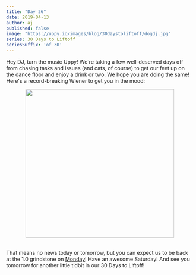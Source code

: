 ```yaml
---
title: "Day 26"
date: 2019-04-13
author: aj
published: false
image: "https://uppy.io/images/blog/30daystoliftoff/dogdj.jpg"
series: 30 Days to Liftoff
seriesSuffix: 'of 30'
---
```


Hey DJ, turn the music Uppy! We're taking a few well-deserved days off from chasing tasks and issues (and cats, of course) to get our feet up on the dance floor and enjoy a drink or two. We hope you are doing the same! Here's a record-breaking Wiener to get you in the mood:

<!--more-->

<center><img width="400" src="https://media.giphy.com/media/rdAeOA3mfXomQ/giphy.gif"><br/><br/></center>

That means no news today or tomorrow, but you can expect us to be back at the 1.0 grindstone on [Monday](/blog/2019/04/liftoff-21/)! Have an awesome Saturday! And see you tomorrow for another little tidbit in our 30 Days to Liftoff!
